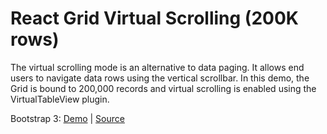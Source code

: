 # React Grid Virtual Scrolling (200K rows)

The virtual scrolling mode is an alternative to data paging. It allows end users to navigate data rows using the vertical scrollbar. In this demo, the Grid is bound to 200,000 records and virtual scrolling is enabled using the VirtualTableView plugin.

Bootstrap 3:
[Demo](http://devexpress.github.io/devextreme-reactive/react/grid/demos/#/bootstrap3/featured/virtual-scrolling) |
[Source](https://github.com/DevExpress/devextreme-reactive/tree/master/packages/dx-react-demos/src/bootstrap3/featured/virtual-scrolling.jsx)

